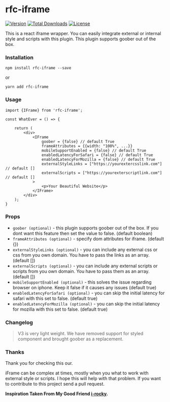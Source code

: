 # rfc-iframe

[![Version](https://img.shields.io/npm/v/rfc-iframe.svg)](https://www.npmjs.com/package/rfc-iframe)
[![Total Downloads](https://img.shields.io/npm/dt/rfc-iframe.svg)](https://www.npmjs.com/package/rfc-iframe)
[![License](https://img.shields.io/github/license/rrakib/rfc-iframe.svg)](https://github.com/rrakib/rfc-iframe/blob/master/LICENSE)

This is a react iframe wrapper. You can easily integrate external or internal style and scripts with this plugin. This plugin supports goober out of the box. 

### Installation

`npm install rfc-iframe --save`

or

`yarn add rfc-iframe`

### Usage

```JS
import {IFrame} from 'rfc-iframe';

const WhatEver = () => {
    
    return (
        <div>
            <IFrame
                goober = {false} // default True
                frameAttributes = {{width: "100%", ...}}
                mobileSupportEnabled = {false} // default True
                enabledLatencyForSafari = {false} // default True
                enabledLatencyForMozilla = {false} // default True
                externalStyleLinks = ["https://yourextercsslink.com"] // default []
                externalScripts = ["https://yourexterscriptlink.com"] // default []
            >
                <p>Your Beautiful Website</p>            
            </IFrame>        
        </div>
    );
}
```

### Props
* ``` goober (optional) ``` - this plugin supports goober out of the box. If you dont want this feature then set the value to false. (default boolean)
* ``` frameAttributes (optional) ``` - specify dom attributes for iframe. (default {})
* ``` externalStyleLinks (optional) ``` - you can include any external css or css from you own domain. You have to pass the links as an array. (default [])
* ``` externalScripts (optional) ``` - you can include any external scripts or scripts from you own domain. You have to pass them as an array. (default [])
* ``` mobileSupportEnabled (optional) ``` - this solves the issue regarding browser on iphone. Keep it false if it causes any issues (default true)
* ``` enabledLatencyForSafari (optional) ``` - you can skip the initial latency for safari with this set to false. (default true)
* ``` enabledLatencyForMozilla (optional) ``` - you can skip the initial latency for mozilla with this set to false. (default true)

### Changelog
> V3 is very light weight. We have removed support for styled component and brought goober as a replacement.

### Thanks
Thank you for checking this our.
 
 iFrame can be complex at times, mostly when you what to work with external style or scripts. I hope this will help with that problem. If you want to contribute to this project send a pull request.



**Inspiration Taken From My Good Friend [i-rocky](https://github.com/i-rocky).**
